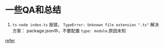 # 一些QA和总结


1. `ts-node index.ts` 报错， `TypeError: Unknown file extension ".ts"`
解决方案： package.json中，不要配置 `type: module`.原因未知

[refer](https://stackoverflow.com/questions/62096269/cant-run-my-node-js-typescript-project-typeerror-err-unknown-file-extension)